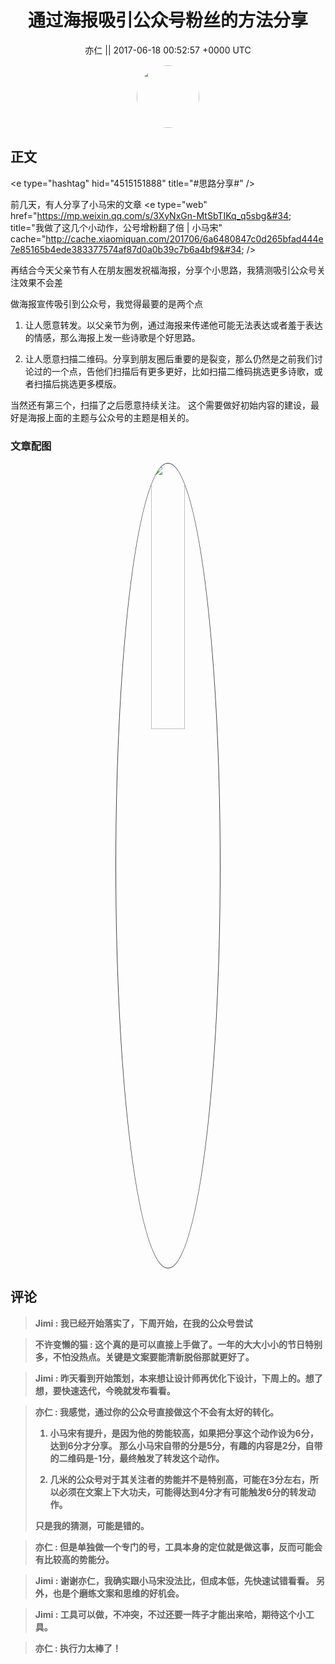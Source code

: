 <h1 align="center">通过海报吸引公众号粉丝的方法分享</h1>




<p align="center">
    <a>亦仁 || 2017-06-18 00:52:57 &#43;0000 UTC</a>
</p>

<div align="center">
    <img src="https://images.zsxq.com/Fn3NQqCN8nuGF86yZPXSbEsl0mb3?e=1590940799&amp;token=kIxbL07-8jAj8w1n4s9zv64FuZZNEATmlU_Vm6zD:pfbNc8W3hS0oYG_hyXXh_rHMHuc=" width="100" height="100" style="border:1px solid;border-radius:50%; color:#ffffff"/>
</div>




## 正文

<div>
&lt;e type=&#34;hashtag&#34; hid=&#34;4515151888&#34; title=&#34;#思路分享#&#34; /&gt;  

前几天，有人分享了小马宋的文章
&lt;e type=&#34;web&#34; href=&#34;https://mp.weixin.qq.com/s/3XyNxGn-MtSbTIKq_q5sbg&#34; title=&#34;我做了这几个小动作，公号增粉翻了倍 | 小马宋&#34; cache=&#34;http://cache.xiaomiquan.com/201706/6a6480847c0d265bfad444e7e85165b4ede383377574af87d0a0b39c7b6a4bf9&#34; /&gt;

再结合今天父亲节有人在朋友圈发祝福海报，分享个小思路，我猜测吸引公众号关注效果不会差

做海报宣传吸引到公众号，我觉得最要的是两个点

1. 让人愿意转发。以父亲节为例，通过海报来传递他可能无法表达或者羞于表达的情感，那么海报上发一些诗歌是个好思路。 

2. 让人愿意扫描二维码。分享到朋友圈后重要的是裂变，那么仍然是之前我们讨论过的一个点，告他们扫描后有更多更好，比如扫描二维码挑选更多诗歌，或者扫描后挑选更多模版。 

当然还有第三个，扫描了之后愿意持续关注。 这个需要做好初始内容的建设，最好是海报上面的主题与公众号的主题是相关的。
</div>

### 文章配图

<div class="image" align="center">

<img src="https://images.zsxq.com/FjPIVWyWtWFALCnWEOfSUXsbZSw3?imageMogr2/auto-orient/thumbnail/800x/format/jpg/blur/1x0/quality/75&amp;e=1590940799&amp;token=kIxbL07-8jAj8w1n4s9zv64FuZZNEATmlU_Vm6zD:4V26px6GWCDLeEtMDm85pm1CMW4=" width="33%" height="33%" style="border:1px solid;border-radius:50%; color:#3c3f41"/>

</div>


## 评论

<div align="left">
<div>

<blockquote >
<span> <strong>Jimi : 我已经开始落实了，下周开始，在我的公众号尝试 </strong></span>
</blockquote>

<blockquote >
<span> <strong>不许变懒的猫 : 这个真的是可以直接上手做了。一年的大大小小的节日特别多，不怕没热点。关键是文案要能清新脱俗那就更好了。 </strong></span>
</blockquote>

<blockquote >
<span> <strong>Jimi : 昨天看到开始策划，本来想让设计师再优化下设计，下周上的。想了想，要快速迭代，今晚就发布看看。 </strong></span>
</blockquote>

<blockquote >
<span> <strong>亦仁 : 我感觉，通过你的公众号直接做这个不会有太好的转化。 

1. 小马宋有提升，是因为他的势能较高，如果把分享这个动作设为6分，达到6分才分享。 那么小马宋自带的分是5分，有趣的内容是2分，自带的二维码是-1分，最终触发了转发这个动作。 

2. 几米的公众号对于其关注者的势能并不是特别高，可能在3分左右，所以必须在文案上下大功夫，可能得达到4分才有可能触发6分的转发动作。 

只是我的猜测，可能是错的。 </strong></span>
</blockquote>

<blockquote >
<span> <strong>亦仁 : 但是单独做一个专门的号，工具本身的定位就是做这事，反而可能会有比较高的势能分。 </strong></span>
</blockquote>

<blockquote >
<span> <strong>Jimi : 谢谢亦仁，我确实跟小马宋没法比，但成本低，先快速试错看看。
另外，也是个磨练文案和思维的好机会。 </strong></span>
</blockquote>

<blockquote >
<span> <strong>Jimi : 工具可以做，不冲突，不过还要一阵子才能出来哈，期待这个小工具。 </strong></span>
</blockquote>

<blockquote >
<span> <strong>亦仁 : 执行力太棒了！ </strong></span>
</blockquote>

</div>
</div>
